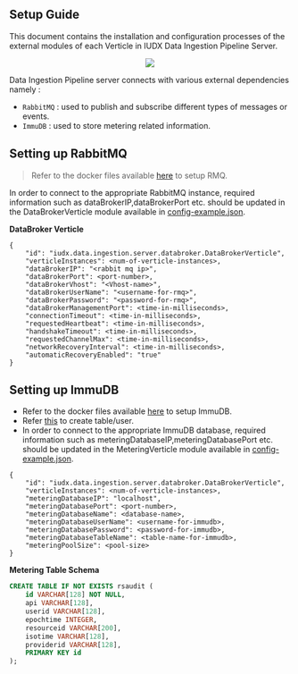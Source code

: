 Setup Guide
----

This document contains the installation and configuration processes of the external modules of each Verticle in IUDX Data Ingestion Pipeline Server.

<p align="center">
<img src="docs/di_server_overview.png">
</p>


Data Ingestion Pipeline server connects with various external dependencies namely :

 - `RabbitMQ` : used to publish and subscribe different types of messages or events.
 - `ImmuDB` : used to store metering related information.
 
 
## Setting up RabbitMQ
 
> Refer to the docker files available [here](https://github.com/datakaveri/iudx-deployment/blob/master/Docker-Swarm-deployment/single-node/databroker) to 
> setup RMQ.


In order to connect to the appropriate RabbitMQ instance, required information such as dataBrokerIP,dataBrokerPort etc. should be updated in the DataBrokerVerticle module available in [config-example.json](example-configs/config-example.json).


**DataBroker Verticle**

```
{
    "id": "iudx.data.ingestion.server.databroker.DataBrokerVerticle",
    "verticleInstances": <num-of-verticle-instances>,
    "dataBrokerIP": "<rabbit mq ip>",
    "dataBrokerPort": <port-number>,
    "dataBrokerVhost": "<Vhost-name>",
    "dataBrokerUserName": "<username-for-rmq>",
    "dataBrokerPassword": "<password-for-rmq>",
    "dataBrokerManagementPort": <time-in-milliseconds>,
    "connectionTimeout": <time-in-milliseconds>,
    "requestedHeartbeat": <time-in-milliseconds>,
    "handshakeTimeout": <time-in-milliseconds>,
    "requestedChannelMax": <time-in-milliseconds>,
    "networkRecoveryInterval": <time-in-milliseconds>,
    "automaticRecoveryEnabled": "true"
}
```

## Setting up ImmuDB

- Refer to the docker files available [here](https://github.com/datakaveri/iudx-deployment/blob/master/Docker-Swarm-deployment/single-node/immudb) to setup ImmuDB.
- Refer [this](https://github.com/datakaveri/iudx-deployment/blob/master/Docker-Swarm-deployment/single-node/immudb/docker/immudb-config-generator/immudb-config-generator.py) to create table/user.
- In order to connect to the appropriate ImmuDB database, required information such as meteringDatabaseIP,meteringDatabasePort etc. should be updated in the MeteringVerticle module available in [config-example.json](configs/config-example.json).

```
{
    "id": "iudx.data.ingestion.server.databroker.DataBrokerVerticle",
    "verticleInstances": <num-of-verticle-instances>,
    "meteringDatabaseIP": "localhost",
    "meteringDatabasePort": <port-number>,
    "meteringDatabaseName": <database-name>,
    "meteringDatabaseUserName": <username-for-immudb>,
    "meteringDatabasePassword": <password-for-immudb>,
    "meteringDatabaseTableName": <table-name-for-immudb>,
    "meteringPoolSize": <pool-size>
}
```

**Metering Table Schema**

```sql
CREATE TABLE IF NOT EXISTS rsaudit (
    id VARCHAR[128] NOT NULL, 
    api VARCHAR[128], 
    userid VARCHAR[128],
    epochtime INTEGER,
    resourceid VARCHAR[200],
    isotime VARCHAR[128],
    providerid VARCHAR[128],
    PRIMARY KEY id
);
```
